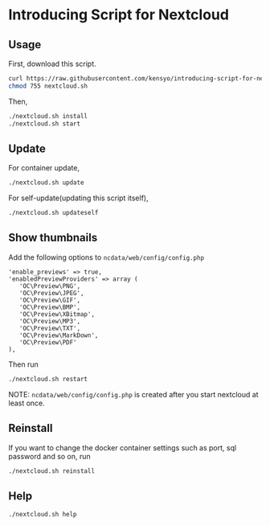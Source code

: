 # Introducing Script for Nextcloud

## Usage
First, download this script.

```bash
curl https://raw.githubusercontent.com/kensyo/introducing-script-for-nextcloud/main/nextcloud.sh -o nextcloud.sh
chmod 755 nextcloud.sh
```

Then,

```bash
./nextcloud.sh install
./nextcloud.sh start
```

## Update
For container update,
```bash
./nextcloud.sh update
```

For self-update(updating this script itself),
```bash
./nextcloud.sh updateself
```

## Show thumbnails
Add the following options to `ncdata/web/config/config.php`
```
'enable_previews' => true,
'enabledPreviewProviders' => array (
   'OC\Preview\PNG',
   'OC\Preview\JPEG',
   'OC\Preview\GIF',
   'OC\Preview\BMP',
   'OC\Preview\XBitmap',
   'OC\Preview\MP3',
   'OC\Preview\TXT',
   'OC\Preview\MarkDown',
   'OC\Preview\PDF'
),
```
Then run
```bash
./nextcloud.sh restart
```

NOTE: `ncdata/web/config/config.php` is created after you start nextcloud at least once.

## Reinstall
If you want to change the docker container settings such as port, sql password and so on, run
```bash
./nextcloud.sh reinstall
```

## Help

```bash
./nextcloud.sh help
```
